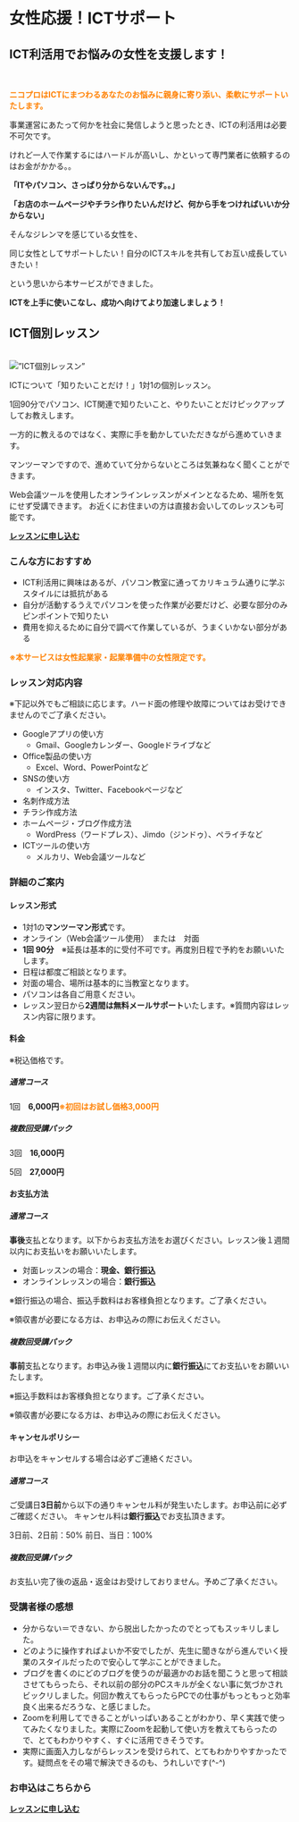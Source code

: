 # 女性応援！ICTサポート
## ICT利活用でお悩みの女性を支援します！
<br>

<font color="#ff8000">**ニコプロはICTにまつわるあなたのお悩みに親身に寄り添い、柔軟にサポートいたします。**</font>

事業運営にあたって何かを社会に発信しようと思ったとき、ICTの利活用は必要不可欠です。

けれど一人で作業するにはハードルが高いし、かといって専門業者に依頼するのはお金がかかる。。

**「ITやパソコン、さっぱり分からないんです。。」**

**「お店のホームページやチラシ作りたいんだけど、何から手をつければいいか分からない」**

そんなジレンマを感じている女性を、

同じ女性としてサポートしたい！自分のICTスキルを共有してお互い成長していきたい！

という思いから本サービスができました。

**ICTを上手に使いこなし、成功へ向けてより加速しましょう！**

## ICT個別レッスン
<br>
<img src="/img/ict-lesson.jpg" alt=”ICT個別レッスン” />

ICTについて「知りたいことだけ！」1対1の個別レッスン。

1回90分でパソコン、ICT関連で知りたいこと、やりたいことだけピックアップしてお教えします。

一方的に教えるのではなく、実際に手を動かしていただきながら進めていきます。

マンツーマンですので、進めていて分からないところは気兼ねなく聞くことができます。

Web会議ツールを使用したオンラインレッスンがメインとなるため、場所を気にせず受講できます。 お近くにお住まいの方は直接お会いしてのレッスンも可能です。

<a href="/contact" class="btn">**レッスンに申し込む**</a>

### こんな方におすすめ
- ICT利活用に興味はあるが、パソコン教室に通ってカリキュラム通りに学ぶスタイルには抵抗がある
- 自分が活動するうえでパソコンを使った作業が必要だけど、必要な部分のみピンポイントで知りたい
- 費用を抑えるために自分で調べて作業しているが、うまくいかない部分がある

<font color="#ff8000">**※本サービスは女性起業家・起業準備中の女性限定です。**</font>

### レッスン対応内容
※下記以外でもご相談に応じます。ハード面の修理や故障についてはお受けできませんのでご了承ください。
- Googleアプリの使い方
  - Gmail、Googleカレンダー、Googleドライブなど
- Office製品の使い方
  - Excel、Word、PowerPointなど
- SNSの使い方
  - インスタ、Twitter、Facebookページなど
- 名刺作成方法
- チラシ作成方法
- ホームページ・ブログ作成方法
  - WordPress（ワードプレス）、Jimdo（ジンドゥ）、ペライチなど
- ICTツールの使い方
  - メルカリ、Web会議ツールなど

### 詳細のご案内
#### レッスン形式
- 1対1の**マンツーマン形式**です。
- オンライン（Web会議ツール使用）　または　対面
- **1回 90分**　※延長は基本的に受付不可です。再度別日程で予約をお願いいたします。
- 日程は都度ご相談となります。
- 対面の場合、場所は基本的に当教室となります。
- パソコンは各自ご用意ください。
- レッスン翌日から**2週間は無料メールサポート**いたします。※質問内容はレッスン内容に限ります。

#### 料金
※税込価格です。

##### 通常コース
1回　**6,000円**<font color="#ff8000">**※初回はお試し価格3,000円**</font>

##### 複数回受講パック
3回　**16,000円**

5回　**27,000円**

#### お支払方法
##### 通常コース
**事後**支払となります。以下からお支払方法をお選びください。レッスン後１週間以内にお支払いをお願いいたします。

- 対面レッスンの場合：**現金、銀行振込**
- オンラインレッスンの場合：**銀行振込**

※銀行振込の場合、振込手数料はお客様負担となります。ご了承ください。

※領収書が必要になる方は、お申込みの際にお伝えください。

##### 複数回受講パック
**事前**支払となります。お申込み後１週間以内に**銀行振込**にてお支払いをお願いいたします。

※振込手数料はお客様負担となります。ご了承ください。

※領収書が必要になる方は、お申込みの際にお伝えください。

#### キャンセルポリシー
お申込をキャンセルする場合は必ずご連絡ください。

##### 通常コース
ご受講日**3日前**から以下の通りキャンセル料が発生いたします。お申込前に必ずご確認ください。 キャンセル料は**銀行振込**でお支払頂きます。

3日前、2日前：50%
前日、当日：100%

##### 複数回受講パック
お支払い完了後の返品・返金はお受けしておりません。予めご了承ください。

### 受講者様の感想
- 分からない＝できない、から脱出したかったのでとってもスッキリしました。
- どのように操作すればよいか不安でしたが、先生に聞きながら進んでいく授業のスタイルだったので安心して学ぶことができました。
- ブログを書くのにどのブログを使うのが最適かのお話を聞こうと思って相談させてもらったら、それ以前の部分のPCスキルが全くない事に気づかされビックリしました。何回か教えてもらったらPCでの仕事がもっともっと効率良く出来るだろうな、と感じました。
- Zoomを利用してできることがいっぱいあることがわかり、早く実践で使ってみたくなりました。実際にZoomを起動して使い方を教えてもらったので、とてもわかりやすく、すぐに活用できそうです。
- 実際に画面入力しながらレッスンを受けられて、とてもわかりやすかったです。疑問点をその場で解決できるのも、うれしいです(^-^)

### お申込はこちらから
<a href="/contact" class="btn">**レッスンに申し込む**</a>
